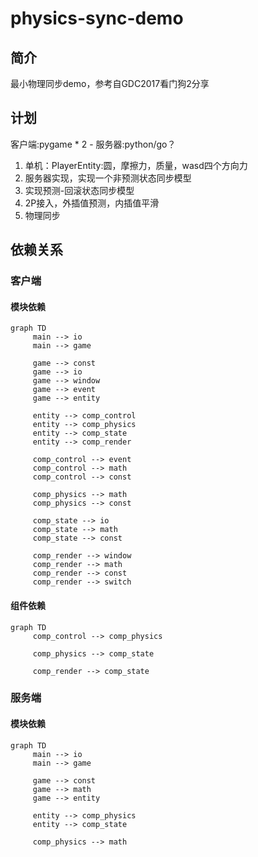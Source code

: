# physics-sync-demo

## 简介
最小物理同步demo，参考自GDC2017看门狗2分享

## 计划
客户端:pygame * 2 - 服务器:python/go？
1. 单机：PlayerEntity:圆，摩擦力，质量，wasd四个方向力
2. 服务器实现，实现一个非预测状态同步模型
3. 实现预测-回滚状态同步模型
4. 2P接入，外插值预测，内插值平滑
5. 物理同步

## 依赖关系

### 客户端

#### 模块依赖
```mermaid
graph TD
     main --> io
     main --> game

     game --> const
     game --> io
     game --> window
     game --> event
     game --> entity

     entity --> comp_control
     entity --> comp_physics
     entity --> comp_state
     entity --> comp_render

     comp_control --> event
     comp_control --> math
     comp_control --> const

     comp_physics --> math
     comp_physics --> const

     comp_state --> io
     comp_state --> math
     comp_state --> const

     comp_render --> window
     comp_render --> math
     comp_render --> const
     comp_render --> switch
```
#### 组件依赖
```mermaid
graph TD
     comp_control --> comp_physics

     comp_physics --> comp_state

     comp_render --> comp_state
```

### 服务端

#### 模块依赖
```mermaid
graph TD
     main --> io
     main --> game

     game --> const
     game --> math
     game --> entity

     entity --> comp_physics
     entity --> comp_state

     comp_physics --> math
```
